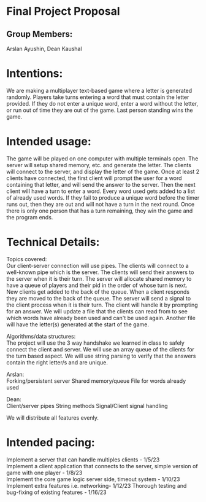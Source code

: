 # Final Project Proposal

## Group Members:

Arslan Ayushin, Dean Kaushal
       
# Intentions:

We are making a multiplayer text-based game where a letter is generated randomly. Players take turns entering a word that must contain the letter provided. If they do not enter a unique word, enter a word without the letter, or run out of time they are out of the game. Last person standing wins the game.

# Intended usage:

The game will be played on one computer with multiple terminals open. The server will setup shared memory, etc. and generate the letter. The clients will connect to the server, and display the letter of the game. Once at least 2 clients have connected, the first client will prompt the user for a word containing that letter, and will send the answer to the server. Then the next client will have a turn to enter a word. Every word used gets added to a list of already used words. If they fail to produce a unique word before the timer runs out, then they are out and will not have a turn in the next round. Once there is only one person that has a turn remaining, they win the game and the program ends. 
  
# Technical Details:

Topics covered:  
Our client-server connection will use pipes. The clients will connect to a well-known pipe which is the server. The clients will send their answers to the server when it is their turn.
The server will allocate shared memory to have a queue of players and their pid in the order of whose turn is next. New clients get added to the back of the queue. When a client responds they are moved to the back of the queue.
The server will send a signal to the client process when it is their turn. The client will handle it by prompting for an answer.
We will update a file that the clients can read from to see which words have already been used and can't be used again. Another file will have the letter(s) generated at the start of the game.

Algorithms/data structures:  
The project will use the 3 way handshake we learned in class to safely connect the client and server. We will use an array queue of the clients for the turn based aspect. We will use string parsing to verify that the answers contain the right letter/s and are unique.

Arslan:  
Forking/persistent server
Shared memory/queue
File for words already used  

Dean:  
Client/server pipes
String methods
Signal/Client signal handling  

We will distribute all features evenly.
    
# Intended pacing:

Implement a server that can handle multiples clients - 1/5/23  
Implement a client application that connects to the server, simple version of game with one player - 1/8/23  
Implement the core game logic server side, timeout system - 1/10/23  
Implement extra features i.e. networking- 1/12/23 
Thorough testing and bug-fixing of existing features - 1/16/23  
